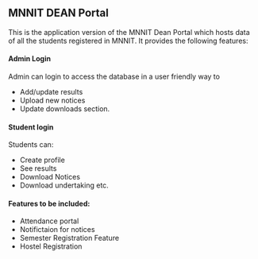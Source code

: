 ## MNNIT DEAN Portal

This is the application version of the MNNIT Dean Portal which hosts data of all the students registered in MNNIT. It provides the following features:

#### Admin Login

Admin can login to access the database in a user friendly way to 
* Add/update results
* Upload new notices
* Update downloads section.

#### Student login

Students can:
* Create profile
* See results
* Download Notices
* Download undertaking etc.

#### Features to be included:
* Attendance portal
* Notifictaion for notices
* Semester Registration Feature
* Hostel Registration
